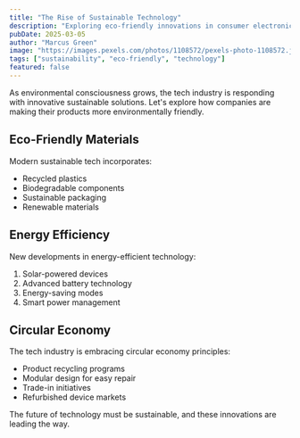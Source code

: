 ```yaml
---
title: "The Rise of Sustainable Technology"
description: "Exploring eco-friendly innovations in consumer electronics and their impact on the environment."
pubDate: 2025-03-05
author: "Marcus Green"
image: "https://images.pexels.com/photos/1108572/pexels-photo-1108572.jpeg?auto=compress&cs=tinysrgb&w=1260&h=750&dpr=2"
tags: ["sustainability", "eco-friendly", "technology"]
featured: false
---
```


As environmental consciousness grows, the tech industry is responding with innovative sustainable solutions. Let's explore how companies are making their products more environmentally friendly.

## Eco-Friendly Materials

Modern sustainable tech incorporates:

- Recycled plastics
- Biodegradable components
- Sustainable packaging
- Renewable materials

## Energy Efficiency

New developments in energy-efficient technology:

1. Solar-powered devices
2. Advanced battery technology
3. Energy-saving modes
4. Smart power management

## Circular Economy

The tech industry is embracing circular economy principles:

- Product recycling programs
- Modular design for easy repair
- Trade-in initiatives
- Refurbished device markets

The future of technology must be sustainable, and these innovations are leading the way.